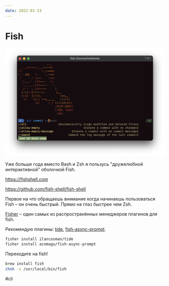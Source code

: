 ```yaml
---
date: 2022-01-23
---
```


# Fish

![Fish screenshot](fish.png)

Уже больше года вместо Bash и Zsh я пользусь "дружелюбной интерактивной" оболочкой Fish.

https://fishshell.com

https://github.com/fish-shell/fish-shell

Первое на что обращаешь внимание когда начинаешь пользоваться Fish – он очень быстрый.
Прямо на глаз быстрее чем Zsh.

[Fisher](https://github.com/jorgebucaran/fisher) – один самых из распространённых менеджеров плагинов для fish.

Рекомендую плагины: [tide](https://github.com/IlanCosman/tide),
[fish-async-prompt](https://github.com/acomagu/fish-async-prompt).

```bash
fisher install ilancosman/tide
fisher install acomagu/fish-async-prompt
```

Переходите на fish!

```bash
brew install fish
chsh -s /usr/local/bin/fish
```

#cli
